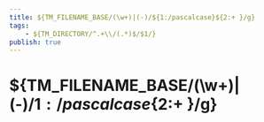 ```yaml
---
title: ${TM_FILENAME_BASE/(\w+)|(-)/${1:/pascalcase}${2:+ }/g}
tags:
    - ${TM_DIRECTORY/^.+\\/(.*)$/$1/}
publish: true
---
```


# ${TM_FILENAME_BASE/(\w+)|(-)/${1:/pascalcase}${2:+ }/g}

